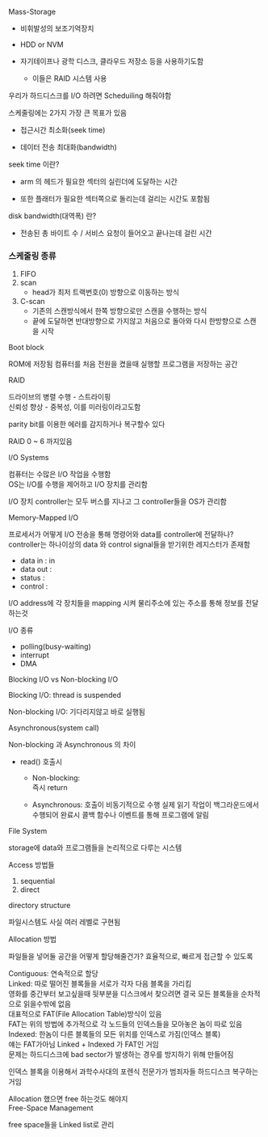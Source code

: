 Mass-Storage

- 비휘발성의 보조기억장치

- HDD or NVM

- 자기테이프나 광학 디스크, 클라우드 저장소 등을 사용하기도함
  - 이들은 RAID 시스템 사용

우리가 하드디스크를 I/O 하려면 Scheduiling 해줘야함

스케줄링에는 2가지 가장 큰 목표가 있음
- 접근시간 최소화(seek time)

- 데이터 전송 최대화(bandwidth)

seek time 이란?

- arm 의 헤드가 필요한 섹터의 실린더에 도달하는 시간  

- 또한 플래터가 필요한 섹터쪽으로 돌리는데 걸리는 시간도 포함됨

disk bandwidth(대역폭) 란?

- 전송된 총 바이트 수 / 서비스 요청이 들어오고 끝나는데 걸린 시간

### 스케줄링 종류

1. FIFO     
2. scan   
	- head가 최저 트랙번호(0) 방향으로 이동하는 방식   
3. C-scan
   - 기존의 스캔방식에서 한쪽 방향으로만 스캔을 수행하는 방식
   - 끝에 도달하면 반대방향으로 가지않고 처음으로 돌아와 다시 한방향으로 스캔을 시작


Boot block

ROM에 저장됨
컴퓨터를 처음 전원을 켰을때 실행할 프로그램을 저장하는 공간   


RAID

드라이브의 병렬 수행 - 스트라이핑   
신뢰성 향상 - 중복성, 이를 미러링이라고도함   

parity bit를 이용한 에러를 감지하거나 복구할수 있다

RAID 0 ~ 6 까지있음

I/O Systems

컴퓨터는 수많은 I/O 작업을 수행함   
OS는 I/O를 수행을 제어하고 I/O 장치를 관리함

I/O 장치 controller는 모두 버스를 지나고 그 controller들을 OS가 관리함

Memory-Mapped I/O

프로세서가 어떻게 I/O 전송을 통해 명령어와 data를 controller에 전달하나?   
controller는 하나이상의 data 와 control signal들을 받기위한 레지스터가 존재함
- data in : in   
- data out :   
- status :   
- control :   

I/O address에 각 장치들을 mapping 시켜 물리주소에 있는 주소를 통해 정보를 전달하는것   

I/O 종류

- polling(busy-waiting)   
- interrupt   
- DMA   


Blocking I/O vs Non-blocking I/O   

Blocking I/O: thread is suspended   

Non-blocking I/O: 기다리지않고 바로 실행됨   

Asynchronous(system call)   

Non-blocking 과 Asynchronous 의 차이   
- read() 호출시   
  - Non-blocking:  
      즉시 return   

  - Asynchronous: 
      호출이 비동기적으로 수행
      실제 읽기 작업이 백그라운드에서 수행되어 완료시 콜백 함수나 이벤트를 통해 프로그램에 알림


File System

storage에 data와 프로그램들을 논리적으로 다루는 시스템

Access 방법들   
1. sequential   
2. direct   

directory structure

파일시스템도 사실 여러 레벨로 구현됨   

Allocation 방법

파일들을 넣어둘 공간을 어떻게 할당해줄건가?
효율적으로, 빠르게 접근할 수 있도록

Contiguous: 연속적으로 할당   
Linked: 따로 떨어진 블록들을 서로가 각자 다음 블록을 가리킴   
    영화를 중간부터 보고싶을때 뒷부분을 디스크에서 찾으려면 결국 모든 블록들을 순차적으로 읽을수밖에 없음   
    대표적으로 FAT(File Allocation Table)방식이 있음   
    FAT는 위의 방법에 추가적으로 각 노드들의 인덱스들을 모아놓은 놈이 따로 있음   
Indexed: 한놈이 다른 블록들의 모든 위치를 인덱스로 가짐(인덱스 블록)   
    얘는 FAT가아님 Linked + Indexed 가 FAT인 거임    
    문제는 하드디스크에 bad sector가 발생하는 경우를 방지하기 위해 만들어짐   

인덱스 블록을 이용해서 과학수사대의 포렌식 전문가가 범죄자들 하드디스크 복구하는 거임   

Allocation 했으면 free 하는것도 해야지   
Free-Space Management   

free space들을 Linked list로 관리   




